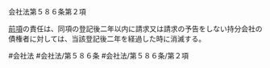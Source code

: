 会社法第５８６条第２項

[前項](会社法＿＿＿＿第５８６条第１項)の責任は、同項の登記後二年以内に請求又は請求の予告をしない持分会社の債権者に対しては、当該登記後二年を経過した時に消滅する。

#会社法
#会社法/第５８６条
#会社法/第５８６条/第２項

